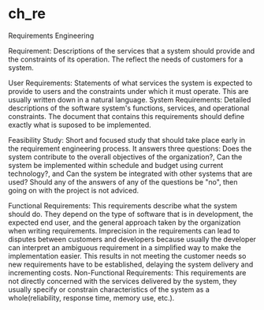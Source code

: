 # ch_re
Requirements Engineering

Requirement: Descriptions of the services that a system should provide and the constraints of its operation. The reflect the needs of customers for a system.

User Requirements: Statements of what services the system is expected to provide to users and the constraints under which it must operate. This are usually written down in a natural language.
System Requirements: Detailed descriptions of the software system's functions, services, and operational constraints. The document that contains this requirements should define exactly what is suposed to be implemented.

Feasibility Study: Short and focused study that should take place early in the requirement engineering process. It answers three questions: Does the system contribute to the overall objectives of the organization?, Can the system be implemented within schedule and budget using current technology?, and Can the system be integrated with other systems that are used? Should any of the answers of any of the questions be "no", then going on with the project is not adviced.

Functional Requirements: This requirements describe what the system should do. They depend on the type of software that is in development, the expected end user, and the general approach taken by the organization when writing requirements. Imprecision in the requirements can lead to disputes between customers and developers because usually the developer can interpret an ambiguous requirement in a simplified way to make the implementation easier. This results in not meeting the customer needs so new requirements have to be established, delaying the system delivery and incrementing costs.
Non-Functional Requirements: This requirements are not directly concerned with the services delivered by the system, they usually specify or constrain characteristics of the system as a whole(reliability, response time, memory use, etc.).
